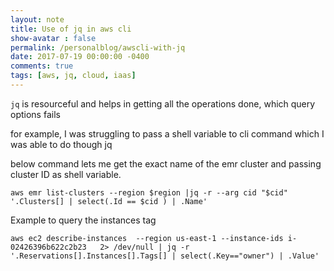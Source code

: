 ```yaml
---
layout: note
title: Use of jq in aws cli
show-avatar : false
permalink: /personalblog/awscli-with-jq
date: 2017-07-19 00:00:00 -0400
comments: true
tags: [aws, jq, cloud, iaas]
---
```

`jq` is resourceful and helps in getting all the operations done, which query options fails

for example, I was struggling to pass a shell variable to cli command which I was able to do though jq

below command lets me get the exact name of the emr cluster and passing cluster ID as shell variable.
```shell
aws emr list-clusters --region $region |jq -r --arg cid "$cid"  '.Clusters[] | select(.Id == $cid ) | .Name'
```

Example to query the instances tag

```shell
aws ec2 describe-instances  --region us-east-1 --instance-ids i-02426396b622c2b23   2> /dev/null | jq -r '.Reservations[].Instances[].Tags[] | select(.Key=="owner") | .Value'
```
